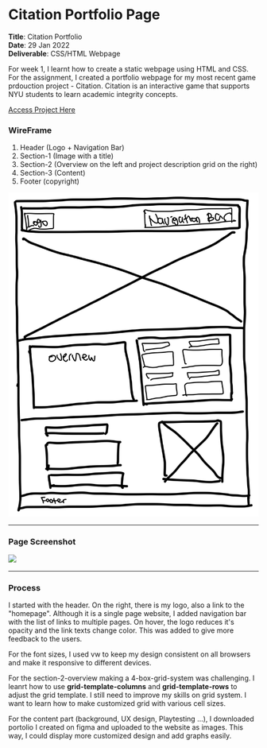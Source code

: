 # Citation Portfolio Page 

**Title**: Citation Portfolio <br>
**Date**: 29 Jan 2022 <br>
**Deliverable**: CSS/HTML Webpage <br>


For week 1, I learnt how to create a static webpage using HTML and CSS. For the assignment, I created a portfolio webpage for my most recent game prdouction project - Citation. Citation is an interactive game that supports NYU students to learn academic integrity concepts.

[Access Project Here](https://github.com/Soojin-Lee0819/connectionsLab/blob/main/Week1/Application-Review.md)


### WireFrame 

1. Header (Logo + Navigation Bar)
2. Section-1 (Image with a title)
3. Section-2 (Overview on the left and project description grid on the right)
4. Section-3 (Content)
5. Footer (copyright)

<img src="Images/Citation-Wireframe.jpg" width="600">


---

### Page Screenshot

<img src="Images/citationpage.png" width="700">

---

### Process

I started with the header. On the right, there is my logo, also a link to the "homepage". Although it is a single page website, I added navigation bar with the list of links to multiple pages. On hover, the logo reduces it's opacity and the link texts change color. This was added to give more feedback to the users. <br>

For the font sizes, I used vw to keep my design consistent on all browsers and make it responsive to different devices. <br>

For the section-2-overview making a 4-box-grid-system was challenging. I leanrt how to use **grid-template-columns** and **grid-template-rows** to adjust the grid template. I still need to improve my skills on grid system. I want to learn how to make customized grid with various cell sizes. <br>

For the content part (background, UX design, Playtesting ...), I downloaded portolio I created on figma and uploaded to the website as images. This way, I could display more customized design and add graphs easily. <br>

